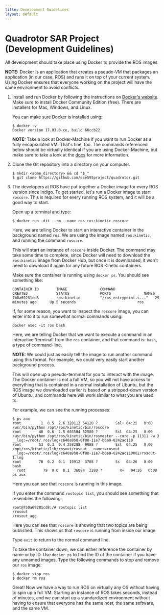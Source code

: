 ```yaml
---
title: Development Guidelines
layout: default
---
```


# Quadrotor SAR Project (Development Guidelines)

All development should take place using Docker to provide the ROS images.

__NOTE:__ Docker is an application that creates a pseudo-VM that packages an application (in our case, ROS) and runs it on top of your current system. Using Docker ensures that everyone working on the project will have the same environment to avoid conflicts.

1. Install and run Docker by following the instructions on [Docker's website](https://docs.docker.com/engine/installation/). Make sure to install Docker Community Edition (free). There are installers for Mac, Windows, and Linux.

    You can make sure Docker is installed using:

    ```Shell
    $ docker -v
    Docker version 17.03.0-ce, build 60ccb22
    ```

    __NOTE:__ Take a look at Docker-Machine if you want to run Docker as a fully encapsulated VM. That's fine, too. The commands referenced below should be virtually identical if you are using Docker-Machine, but make sure to take a look at the [docs](https://docs.docker.com/machine/overview/) for more information.

2. Clone the Git repository into a directory on your computer.

    ```Shell
    $ mkdir <some_directory> && cd "$_"
    $ git clone https://github.com/ece595project/quadrotor.git
    ```

3. The developers at ROS have put together a Docker image for every ROS version since Indigo. To get started, let's run a Docker image to start `roscore`. This is required for every running ROS system, and it will be a good way to start.

    Open up a terminal and type:

    ```Shell
    $ docker run -dit --rm --name ros ros:kinetic roscore
    ```

    Here, we are telling Docker to start an interactive container in the background named `ros`. We are using the image named `ros:kinetic`, and running the command `roscore`.

    This will start an instance of `roscore` inside Docker. The command may take some time to complete, since Docker will need to download the `ros:kinetic` image from Docker Hub, but once it is downloaded, it won't need to download it again for any future ROS Kinetic containers.

    Make sure the container is running using `docker ps`. You should see something like:

    ```Shell
    CONTAINER ID        IMAGE               COMMAND                  CREATED             STATUS              PORTS               NAMES
    7b0a69281cd8        ros:kinetic         "/ros_entrypoint.s..."   29 minutes ago      Up 5 seconds                            ros
    ```

    If, for some reason, you want to inspect the `roscore` image, you can enter into it to run somewhat normal commands using:

    ```Shell
    docker exec -it ros bash
    ```

    Here, we are telling Docker that we want to execute a command in an interactive 'terminal' from the `ros` container, and that command is: `bash`, a type of command-line.

    __NOTE:__ We could just as easily tell the image to run another command using this format. For example, we could very easily start another background process.

    This will open up a pseudo-terminal for you to interact with the image. The Docker container is not a full VM, so you will not have access to everything that is contained in a normal installation of Ubuntu, but the ROS image we downloaded earlier is based on a stripped-down version of Ubuntu, and commands here will work similar to what you are used to.

    For example, we can see the running processes:

    ```Shell
    $ ps aux
    root         1  0.5  2.6 320112 54120 ?        Ssl+ 04:25   0:00 /usr/bin/python /opt/ros/kinetic/bin/roscore
    root        40  0.6  2.5 603584 52580 ?        Ssl  04:25   0:00 /usr/bin/python /opt/ros/kinetic/bin/rosmaster --core -p 11311 -w 3 __log:=/root/.ros/log/c640a9b8-0f80-11e7-b6a9-0242ac110
    root        53  0.3  0.4 258208  9988 ?        Ssl  04:25   0:00 /opt/ros/kinetic/lib/rosout/rosout __name:=rosout __log:=/root/.ros/log/c640a9b8-0f80-11e7-b6a9-0242ac110002/rosout-1.log
    root        70  0.2  0.1  19912  3788 ?        Ss   04:26   0:00 bash
      root        79  0.0  0.1  36084  3280 ?        R+   04:26   0:00 ps aux
    ```

    Here you can see that `roscore` is running in this image.

    If you enter the command `rostopic list`, you should see something that resembles the following:

    ```Shell
    root@7b0a69281cd8:/# rostopic list
    /rosout
    /rosout_agg
    ```

    Here you can see that `roscore` is showing that two topics are being published. This shows us that `roscore` is running from inside our image.

    Type `exit` to return to the normal command line.

    To take the container down, we can either reference the container by name or by ID. Use `docker ps` to find the ID of the container if you have any unnamed images. Type the following commands to stop and remove our `ros` image:

    ```Shell
    $ docker stop ros
    $ docker rm ros
    ```

    Great! Now we have a way to run ROS on virtually any OS without having to spin up a full VM. Starting an instance of ROS takes seconds, instead of minutes, and we can start up a standardized environment without having to ensure that everyone has the same host, the same software, and the same VM.
